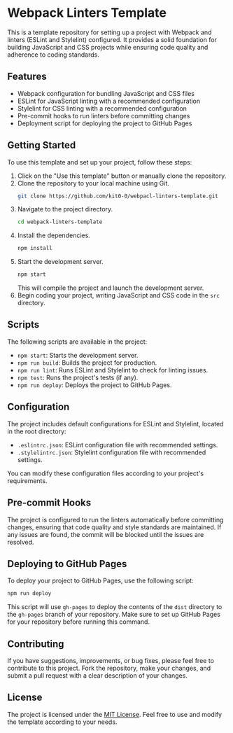# Webpack Linters Template

This is a template repository for setting up a project with Webpack and linters (ESLint and Stylelint) configured. It provides a solid foundation for building JavaScript and CSS projects while ensuring code quality and adherence to coding standards.

## Features

- Webpack configuration for bundling JavaScript and CSS files
- ESLint for JavaScript linting with a recommended configuration
- Stylelint for CSS linting with a recommended configuration
- Pre-commit hooks to run linters before committing changes
- Deployment script for deploying the project to GitHub Pages

## Getting Started

To use this template and set up your project, follow these steps:

1. Click on the "Use this template" button or manually clone the repository.
2. Clone the repository to your local machine using Git.
   ```bash
   git clone https://github.com/kit0-0/webpacl-linters-template.git
   ```
3. Navigate to the project directory.
   ```bash
   cd webpack-linters-template
   ```
4. Install the dependencies.
   ```bash
   npm install
   ```
5. Start the development server.
   ```bash
   npm start
   ```
   This will compile the project and launch the development server.
6. Begin coding your project, writing JavaScript and CSS code in the `src` directory.

## Scripts

The following scripts are available in the project:

- `npm start`: Starts the development server.
- `npm run build`: Builds the project for production.
- `npm run lint`: Runs ESLint and Stylelint to check for linting issues.
- `npm test`: Runs the project's tests (if any).
- `npm run deploy`: Deploys the project to GitHub Pages.

## Configuration

The project includes default configurations for ESLint and Stylelint, located in the root directory:

- `.eslintrc.json`: ESLint configuration file with recommended settings.
- `.stylelintrc.json`: Stylelint configuration file with recommended settings.

You can modify these configuration files according to your project's requirements.

## Pre-commit Hooks

The project is configured to run the linters automatically before committing changes, ensuring that code quality and style standards are maintained. If any issues are found, the commit will be blocked until the issues are resolved.

## Deploying to GitHub Pages

To deploy your project to GitHub Pages, use the following script:

```bash
npm run deploy
```

This script will use `gh-pages` to deploy the contents of the `dist` directory to the `gh-pages` branch of your repository. Make sure to set up GitHub Pages for your repository before running this command.

## Contributing

If you have suggestions, improvements, or bug fixes, please feel free to contribute to this project. Fork the repository, make your changes, and submit a pull request with a clear description of your changes.

## License

The project is licensed under the [MIT License](LICENSE). Feel free to use and modify the template according to your needs.